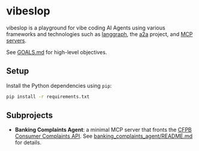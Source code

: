 # vibeslop

vibeslop is a playground for vibe coding AI Agents using various frameworks and technologies such as [langgraph](https://github.com/), the [a2a](https://github.com/) project, and [MCP servers](https://github.com/).

See [GOALS.md](GOALS.md) for high-level objectives.

## Setup

Install the Python dependencies using `pip`:

```bash
pip install -r requirements.txt
```


## Subprojects

- **Banking Complaints Agent**: a minimal MCP server that fronts the [CFPB Consumer Complaints API](https://www.consumerfinance.gov/data-research/consumer-complaints/search/api/v1/). See [banking_complaints_agent/README.md](banking_complaints_agent/README.md) for details.

